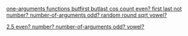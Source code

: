 <u>one-arguments functions<u>
butfirst
butlast
cos
count
even?
first
last
not
number?
number-of-arguments
odd?
random
round
sqrt
vowel?

2.5
even?
number?
number-of-arguments
odd?
vowel?

